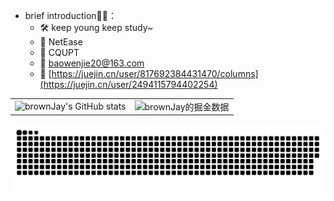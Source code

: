 + brief introduction👨‍🎓：
  +  🛠  keep young keep study~
  +  💼 NetEase
  +  🏫 CQUPT
  +  📮  baowenjie20@163.com
  +  📖 [https://juejin.cn/user/817692384431470/columns](https://juejin.cn/user/2494115794402254)


<table border=0>
  <tr>
    <td><img src="https://github-readme-stats.vercel.app/api?username=BWJ177&show_icons=true&count_private=true&theme=vue-light&hide_border=true" alt="brownJay's GitHub stats" style="zoom:100%;" align="left"/></td>
    <td><img src="https://4sdvg7tqbv.us.aircode.run/juejin?uid=2494115794402254&hide_border=true" alt="brownJay的掘金数据" style="zoom:100%;" align="left"/></td>
  </tr>
</table>

![brownJay's github activity graph](https://raw.githubusercontent.com/bwj177/bwj177/output/github-contribution-grid-snake.svg)
